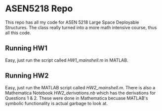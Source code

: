 # ASEN5218 Repo

This repo has all my code for ASEN 5218 Large Space Deployable Structures. The class really turned into a more math intensive course, thus all this code.

## Running HW1

Easy, just run the script called *HW1_mainshell.m* in MATLAB.

## Running HW2

Easy, just run the MATLAB script called *HW2_mainshell.m*. There is also a Mathematica Notebook *HW2_derivations.nb* which has the derivations for Questions 1 & 2. These were done in Mathematica becuase MATLAB's symbolic functionality is actual garbage to look at.